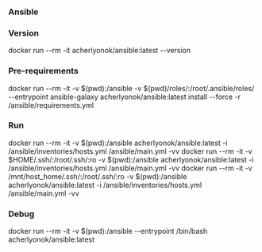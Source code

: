 ### Ansible

### Version
docker run --rm -it acherlyonok/ansible:latest --version

### Pre-requirements
docker run --rm -it -v $(pwd):/ansible -v $(pwd)/roles/:/root/.ansible/roles/ --entrypoint ansible-galaxy acherlyonok/ansible:latest install --force -r /ansible/requirements.yml

### Run
docker run --rm -it -v $(pwd):/ansible acherlyonok/ansible:latest -i /ansible/inventories/hosts.yml /ansible/main.yml -vv
docker run --rm -it -v $HOME/.ssh/:/root/.ssh/:ro -v $(pwd):/ansible acherlyonok/ansible:latest -i /ansible/inventories/hosts.yml /ansible/main.yml -vv
docker run --rm -it -v /mnt/host_home/.ssh/:/root/.ssh/:ro -v $(pwd):/ansible acherlyonok/ansible:latest -i /ansible/inventories/hosts.yml /ansible/main.yml -vv

### Debug
docker run --rm -it -v $(pwd):/ansible --entrypoint /bin/bash acherlyonok/ansible:latest
